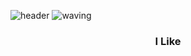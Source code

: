 
<!---
jel4399/jel4399 is a ✨ special ✨ repository because its `README.md` (this file) appears on your GitHub profile.
You can click the Preview link to take a look at your changes.
--->

![header](https://capsule-render.vercel.app/api?type=cylinder&color=auto&height=300&section=header&text=Kim%20In%20Gyeom&fontSize=90)
![waving](https://capsule-render.vercel.app/api?type=waving&height=200&text=Waving!&fontAlign=80&fontAlignY=40&color=gradient)

<h3 align=center>
  I Like
</h3>

<p align=center>

</p>

